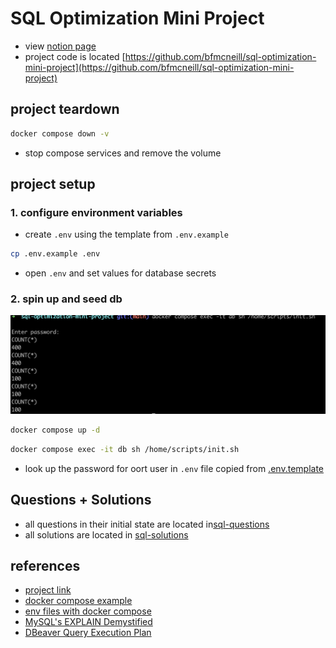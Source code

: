 # SQL Optimization Mini Project

- view [notion page](https://www.notion.so/bfmcneill/03-sql-optimizer-409b7a9f791646009e4dc3ecd7d1c299)
- project code is located [https://github.com/bfmcneill/sql-optimization-mini-project](https://github.com/bfmcneill/sql-optimization-mini-project)

## project teardown

```bash
docker compose down -v
```

- stop compose services and remove the volume

## project setup

### 1. configure environment variables

- create `.env` using the template from `.env.example`

```bash
cp .env.example .env
```
 
- open `.env` and set values for database secrets

### 2. spin up and seed db 

![init script](./init.png)

```bash
docker compose up -d
```

```bash
docker compose exec -it db sh /home/scripts/init.sh
```

- look up the password for oort user in `.env` file copied from [.env.template](./.env.example)
  
## Questions + Solutions

- all questions in their initial state are located in[sql-questions](./sql-questions/)
- all solutions are located in [sql-solutions](./sql-solutions/)


## references

- [project link](https://www.springboard.com/workshops/data-engineering-career-track/learn#/curriculum/24148)
- [docker compose example](https://nickjanetakis.com/blog/docker-tip-88-switching-mysql-to-mariadb-for-arm-64-m1-support)
- [env files with docker compose](https://docs.docker.com/compose/environment-variables/)
- [MySQL's EXPLAIN Demystified](https://www.youtube.com/watch?v=ZoLoIFW1H6g&ab_channel=Percona)
- [DBeaver Query Execution Plan](https://dbeaver.com/docs/wiki/Query-Execution-Plan/)